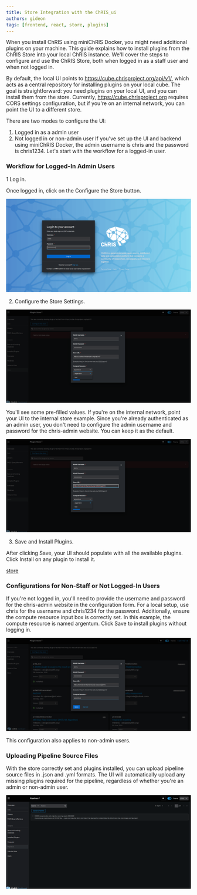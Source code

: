 ```yaml
---
title: Store Integration with the ChRIS_ui
authors: gideon
tags: [frontend, react, store, plugins]
---
```


When you install ChRIS using miniChRIS Docker, you might need additional plugins on your machine. This guide explains how to install plugins from the ChRIS Store into your local ChRIS instance. We'll cover the steps to configure and use the ChRIS Store, both when logged in as a staff user and when not logged in.

By default, the local UI points to https://cube.chrisproject.org/api/v1/, which acts as a central repository for installing plugins on your local cube. The goal is straightforward: you need plugins on your local UI, and you can install them from the store. Currently, https://cube.chrisproject.org requires CORS settings configuration, but if you're on an internal network, you can point the UI to a different store.

There are two modes to configure the UI:

1. Logged in as a admin user
2. Not logged in or non-admin user
If you've set up the UI and backend using miniChRIS Docker, the admin username is chris and the password is chris1234. Let's start with the workflow for a logged-in user.

### Workflow for Logged-In Admin Users

1 Log in.

Once logged in, click on the Configure the Store button.

![Screenshot of the Login Screen](./Login.png)

2. Configure the Store Settings.

![Screenshot of the config form](./config_1.png)

You'll see some pre-filled values. If you're on the internal network, point your UI to the internal store example. Since you're already authenticated as an admin user, you don't need to configure the admin username and password for the chris-admin website. You can keep it as the default.

![Screenshot of the config form](./config_2.png)



3. Save and Install Plugins.

After clicking Save, your UI should populate with all the available plugins. Click Install on any plugin to install it.

[store](./store.png)


### Configurations for Non-Staff or Not Logged-In Users

If you're not logged in, you'll need to provide the username and password for the chris-admin website in the configuration form. For a local setup, use chris for the username and chris1234 for the password. Additionally, ensure the compute resource input box is correctly set. In this example, the compute resource is named argentum. Click Save to install plugins without logging in.

![Screenshot of the config form for unauthenticated users](./unauthenticated.png)


This configuration also applies to non-admin users.

### Uploading Pipeline Source Files
With the store correctly set and plugins installed, you can upload pipeline source files in .json and .yml formats. The UI will automatically upload any missing plugins required for the pipeline, regardless of whether you're an admin or non-admin user.

![Screenshot for the pipeline upload](./pipeline_upload.png)